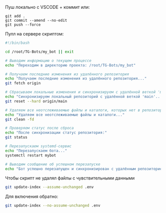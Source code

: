 Пуш локально с VSCODE + коммит или:
```
git add .
git commit --amend --no-edit
git push --force
```

Пулл на сервере скриптом: 
```bash
#!/bin/bash

cd /root/TG-Bots/my_bot || exit

# Выводим информацию о текущем процессе
echo "Переходим в директорию проекта: /root/TG-Bots/my_bot"

# Получаем последние изменения из удалённого репозитория
echo "Получаем последние изменения из удалённого репозитория..."
git fetch origin

# Сбрасываем локальные изменения и синхронизируем с удалённой веткой 'main'
echo "Синхронизируем локальный репозиторий с удалённой веткой 'main'..."
git reset --hard origin/main

# Удаляем все неотслеживаемые файлы и каталоги, которых нет в репозитории
echo "Удаляем все неотслеживаемые файлы и каталоги..."
git clean -fd

# Проверяем статус после сброса
echo "После синхронизации статус репозитория:"
git status

# Перезапускаем systemd-сервис
echo "Перезапускаем бота..."
systemctl restart mybot

# Выводим сообщение об успешном перезапуске
echo "Бот успешно перезапущен и синхронизирован с удалённым репозиторием!"
```

Чтобы скрипт не удалял файлы с чувствительными данными
```bash
git update-index --assume-unchanged .env
```
Для включения обратно:
```bash
git update-index --no-assume-unchanged .env
```
